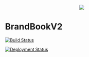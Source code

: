 <p align="center"><img src="https://content.philipp-moser.de/2o5919fq7vz1yzgg9hxh4a.jpg"></p>

# BrandBookV2
[![Build Status](https://dev.azure.com/philipp-c-moser/BrandBookV2/_apis/build/status/philipp-c-moser.BrandBookV2?branchName=master)](https://dev.azure.com/philipp-c-moser/BrandBookV2/_build/latest?definitionId=5&branchName=master)


[![Deployment Status](https://vsrm.dev.azure.com/philipp-c-moser/_apis/public/Release/badge/6b805f6e-a46f-4c5d-874d-042c775fd222/2/2)](https://vsrm.dev.azure.com/philipp-c-moser/_apis/public/Release/badge/6b805f6e-a46f-4c5d-874d-042c775fd222/2/2)
